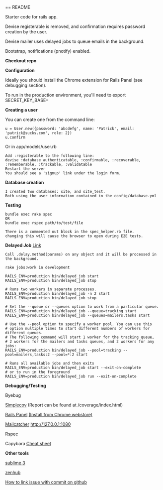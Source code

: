 == README

Starter code for rails app.

Devise registerable is removed, and confirmation requires password creation by the user.

Devise mailer uses delayed jobs to queue emails in the background.

Bootstrap, notifications (pnotify) enabled.


**Checkout repo**

**Configuration**

  Ideally you should install the Chrome extension for Rails Panel (see debugging section).

  To run in the production environment, you'll need to 
      export SECRET_KEY_BASE=

**Creating a user**

  You can create one from the command line:
  
    u = User.new({password: 'abcdefg', name: 'Patrick', email: 'patrick@sucks.com', role: 2})
    u.confirm

  Or in app/models/user.rb

    Add :registerable to the following line:
    devise :database_authenticatable, :confirmable, :recoverable, :rememberable, :trackable, :validatable
    Restart the server
    You should see a 'signup' link under the login form.

**Database creation**

    I created two databases: site, and site_test.  
    Both using the user information contained in the config/database.yml

**Testing**
  
    bundle exec rake spec
    OR
    bundle exec rspec path/to/test/file

    There is a commented out block in the spec_helper.rb file.
    changing this will cause the browser to open during E2E tests.

**Delayed Job** [Link](https://github.com/collectiveidea/delayed_job)

    Call .delay.method(params) on any object and it will be processed in the background.

    rake jobs:work in development 

    RAILS_ENV=production bin/delayed_job start
    RAILS_ENV=production bin/delayed_job stop

    # Runs two workers in separate processes.
    RAILS_ENV=production bin/delayed_job -n 2 start
    RAILS_ENV=production bin/delayed_job stop

    # Set the --queue or --queues option to work from a particular queue.
    RAILS_ENV=production bin/delayed_job --queue=tracking start
    RAILS_ENV=production bin/delayed_job --queues=mailers,tasks start

    # Use the --pool option to specify a worker pool. You can use this 
    # option multiple times to start different numbers of workers for different queues.
    # The following command will start 1 worker for the tracking queue,
    # 2 workers for the mailers and tasks queues, and 2 workers for any jobs:
    RAILS_ENV=production bin/delayed_job --pool=tracking --pool=mailers,tasks:2 --pool=*:2 start

    # Runs all available jobs and then exits
    RAILS_ENV=production bin/delayed_job start --exit-on-complete
    # or to run in the foreground
    RAILS_ENV=production bin/delayed_job run --exit-on-complete

**Debugging/Testing**

  Byebug
  
  [Simplecov](https://github.com/colszowka/simplecov) (Report can be found at /coverage/index.html)
      
  [Rails Panel](https://github.com/dejan/rails_panel) [(Install from Chrome webstore)](https://chrome.google.com/webstore/detail/railspanel/gjpfobpafnhjhbajcjgccbbdofdckggg)
      
  [Mailcatcher](https://github.com/sj26/mailcatcher)
      http://127.0.0.1:1080
      
  Rspec
  
  Capybara [Cheat sheet](https://gist.github.com/zhengjia/428105)


**Other tools**

  [sublime 3](https://www.sublimetext.com/3)

  [zenhub](https://www.zenhub.com/)
  
  [How to link issue with commit on github](http://stackoverflow.com/questions/1687262/link-to-the-issue-number-on-github-within-a-commit-message)